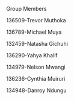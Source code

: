 Group Members

136509-Trevor Muthoka

136789-Michael Muya

132459-Natasha Gichuhi

136290-Yahya Khalif

134979-Nelson Mwangi

136236-Cynthia Muiruri

134948-Danroy Ndungu
